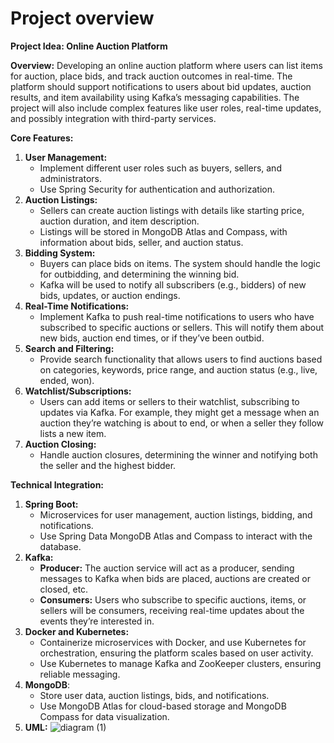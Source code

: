 # Project overview

**Project Idea: Online Auction Platform**

**Overview:** Developing an online auction platform where users can list items for auction, place bids, and track auction outcomes in real-time. The platform should support notifications to users about bid updates, auction results, and item availability using Kafka’s messaging capabilities. The project will also include complex features like user roles, real-time updates, and possibly integration with third-party services.

**Core Features:**

1. **User Management:**
    - Implement different user roles such as buyers, sellers, and administrators.
    - Use Spring Security for authentication and authorization.
2. **Auction Listings:**
    - Sellers can create auction listings with details like starting price, auction duration, and item description.
    - Listings will be stored in MongoDB Atlas and Compass, with information about bids, seller, and auction status.
3. **Bidding System:**
    - Buyers can place bids on items. The system should handle the logic for outbidding, and determining the winning bid.
    - Kafka will be used to notify all subscribers (e.g., bidders) of new bids, updates, or auction endings.
4. **Real-Time Notifications:**
    - Implement Kafka to push real-time notifications to users who have subscribed to specific auctions or sellers. This will notify them about new bids, auction end times, or if they’ve been outbid.
5. **Search and Filtering:**
    - Provide search functionality that allows users to find auctions based on categories, keywords, price range, and auction status (e.g., live, ended, won).
6. **Watchlist/Subscriptions:**
    - Users can add items or sellers to their watchlist, subscribing to updates via Kafka. For example, they might get a message when an auction they’re watching is about to end, or when a seller they follow lists a new item.
7. **Auction Closing:**
    - Handle auction closures, determining the winner and notifying both the seller and the highest bidder.

**Technical Integration:**

1. **Spring Boot:**
    - Microservices for user management, auction listings, bidding, and notifications.
    - Use Spring Data MongoDB Atlas and Compass to interact with the database.
2. **Kafka:**
    - **Producer:** The auction service will act as a producer, sending messages to Kafka when bids are placed, auctions are created or closed, etc.
    - **Consumers:** Users who subscribe to specific auctions, items, or sellers will be consumers, receiving real-time updates about the events they’re interested in.
3. **Docker and Kubernetes:**
    - Containerize microservices with Docker, and use Kubernetes for orchestration, ensuring the platform scales based on user activity.
    - Use Kubernetes to manage Kafka and ZooKeeper clusters, ensuring reliable messaging.
4. **MongoDB**:
    - Store user data, auction listings, bids, and notifications. 
    - Use MongoDB Atlas for cloud-based storage and MongoDB Compass for data visualization.
5. **UML:**
![diagram (1)](https://github.com/user-attachments/assets/a53dda08-be3b-4bc0-86e8-cb25c203cf7a)




